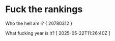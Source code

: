 # Fuck the rankings

Who the hell am I?
{ 20780312 }

What fucking year is it?
[ 2025-05-22T11:26:40Z ]
